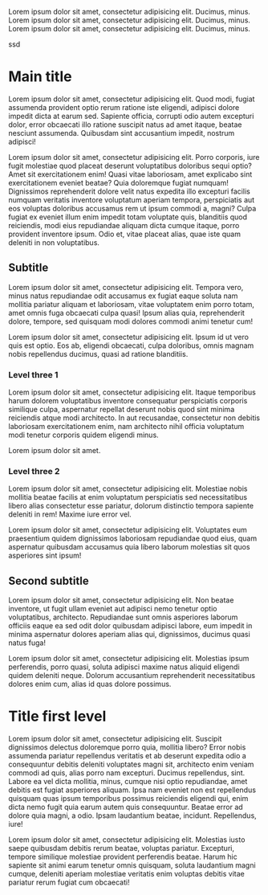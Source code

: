 Lorem ipsum dolor sit amet, consectetur adipisicing elit. Ducimus, minus.
Lorem ipsum dolor sit amet, consectetur adipisicing elit. Ducimus, minus.
Lorem ipsum dolor sit amet, consectetur adipisicing elit. Ducimus, minus.

ssd

# Main title

<meta title="my title" confluence="on"></meta>

Lorem ipsum dolor sit amet, consectetur adipisicing elit. Quod modi, fugiat assumenda provident optio rerum ratione iste eligendi, adipisci dolore impedit dicta at earum sed. Sapiente officia, corrupti odio autem excepturi dolor, error obcaecati illo ratione suscipit natus ad amet itaque, beatae nesciunt assumenda. Quibusdam sint accusantium impedit, nostrum adipisci!

Lorem ipsum dolor sit amet, consectetur adipisicing elit. Porro corporis, iure fugit molestiae quod placeat deserunt voluptatibus doloribus sequi optio? Amet sit exercitationem enim! Quasi vitae laboriosam, amet explicabo sint exercitationem eveniet beatae? Quia doloremque fugiat numquam! Dignissimos reprehenderit dolore velit natus expedita illo excepturi facilis numquam veritatis inventore voluptatum aperiam tempora, perspiciatis aut eos voluptas doloribus accusamus rem ut ipsum commodi a, magni? Culpa fugiat ex eveniet illum enim impedit totam voluptate quis, blanditiis quod reiciendis, modi eius repudiandae aliquam dicta cumque itaque, porro provident inventore ipsum. Odio et, vitae placeat alias, quae iste quam deleniti in non voluptatibus.

## Subtitle

Lorem ipsum dolor sit amet, consectetur adipisicing elit. Tempora vero, minus natus repudiandae odit accusamus ex fugiat eaque soluta nam mollitia pariatur aliquam et laboriosam, vitae voluptatem enim porro totam, amet omnis fuga obcaecati culpa quasi! Ipsum alias quia, reprehenderit dolore, tempore, sed quisquam modi dolores commodi animi tenetur cum!

Lorem ipsum dolor sit amet, consectetur adipisicing elit. Ipsum id ut vero quis est optio. Eos ab, eligendi obcaecati, culpa doloribus, omnis magnam nobis repellendus ducimus, quasi ad ratione blanditiis.

### Level three 1

Lorem ipsum dolor sit amet, consectetur adipisicing elit. Itaque temporibus harum dolorem voluptatibus inventore consequatur perspiciatis corporis similique culpa, aspernatur repellat deserunt nobis quod sint minima reiciendis atque modi architecto. In aut recusandae, consectetur non debitis laboriosam exercitationem enim, nam architecto nihil officia voluptatum modi tenetur corporis quidem eligendi minus.

Lorem ipsum dolor sit amet.

### Level three 2

Lorem ipsum dolor sit amet, consectetur adipisicing elit. Molestiae nobis mollitia beatae facilis at enim voluptatum perspiciatis sed necessitatibus libero alias consectetur esse pariatur, dolorum distinctio tempora sapiente deleniti in rem! Maxime iure error vel.

Lorem ipsum dolor sit amet, consectetur adipisicing elit. Voluptates eum praesentium quidem dignissimos laboriosam repudiandae quod eius, quam aspernatur quibusdam accusamus quia libero laborum molestias sit quos asperiores sint ipsum!

## Second subtitle

<meta></meta>

Lorem ipsum dolor sit amet, consectetur adipisicing elit. Non beatae inventore, ut fugit ullam eveniet aut adipisci nemo tenetur optio voluptatibus, architecto. Repudiandae sunt omnis asperiores laborum officiis eaque ea sed odit dolor quibusdam adipisci labore, eum impedit in minima aspernatur dolores aperiam alias qui, dignissimos, ducimus quasi natus fuga!

Lorem ipsum dolor sit amet, consectetur adipisicing elit. Molestias ipsum perferendis, porro quasi, soluta adipisci maxime natus aliquid eligendi quidem deleniti neque. Dolorum accusantium reprehenderit necessitatibus dolores enim cum, alias id quas dolore possimus.

# Title first level

<meta link="main" hotel="trivago"></meta>

Lorem ipsum dolor sit amet, consectetur adipisicing elit. Suscipit dignissimos delectus doloremque porro quia, mollitia libero? Error nobis assumenda pariatur repellendus veritatis et ab deserunt expedita odio a consequuntur debitis deleniti voluptates magni sit, architecto enim veniam commodi ad quis, alias porro nam excepturi. Ducimus repellendus, sint. Labore ea vel dicta mollitia, minus, cumque nisi optio repudiandae, amet debitis est fugiat asperiores aliquam. Ipsa nam eveniet non est repellendus quisquam quas ipsum temporibus possimus reiciendis eligendi qui, enim dicta nemo fugit quia earum autem quis consequuntur. Beatae error ad dolore quia magni, a odio. Ipsam laudantium beatae, incidunt. Repellendus, iure!

Lorem ipsum dolor sit amet, consectetur adipisicing elit. Molestias iusto saepe quibusdam debitis rerum beatae, voluptas pariatur. Excepturi, tempore similique molestiae provident perferendis beatae. Harum hic sapiente sit animi earum tenetur omnis quisquam, soluta laudantium magni cumque, deleniti aperiam molestiae veritatis enim voluptas debitis vitae pariatur rerum fugiat cum obcaecati!